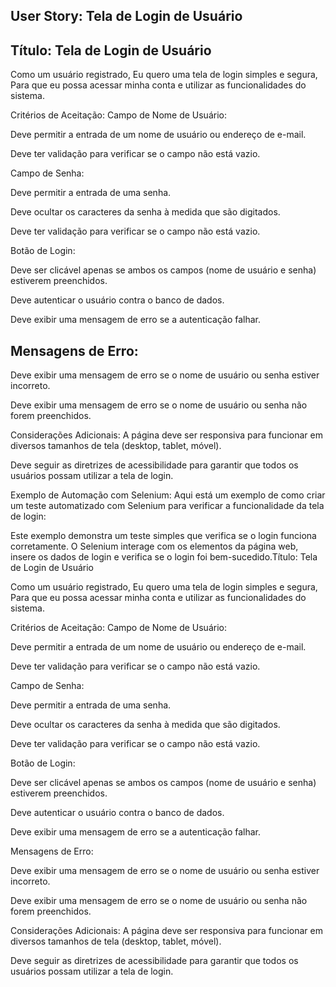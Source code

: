 ## User Story: Tela de Login de Usuário
## Título: Tela de Login de Usuário

Como um usuário registrado, Eu quero uma tela de login simples e segura, Para que eu possa acessar minha conta e utilizar as funcionalidades do sistema.

Critérios de Aceitação:
Campo de Nome de Usuário:

Deve permitir a entrada de um nome de usuário ou endereço de e-mail.

Deve ter validação para verificar se o campo não está vazio.

Campo de Senha:

Deve permitir a entrada de uma senha.

Deve ocultar os caracteres da senha à medida que são digitados.

Deve ter validação para verificar se o campo não está vazio.

Botão de Login:

Deve ser clicável apenas se ambos os campos (nome de usuário e senha) estiverem preenchidos.

Deve autenticar o usuário contra o banco de dados.

Deve exibir uma mensagem de erro se a autenticação falhar.

## Mensagens de Erro:

Deve exibir uma mensagem de erro se o nome de usuário ou senha estiver incorreto.

Deve exibir uma mensagem de erro se o nome de usuário ou senha não forem preenchidos.

Considerações Adicionais:
A página deve ser responsiva para funcionar em diversos tamanhos de tela (desktop, tablet, móvel).

Deve seguir as diretrizes de acessibilidade para garantir que todos os usuários possam utilizar a tela de login.

Exemplo de Automação com Selenium:
Aqui está um exemplo de como criar um teste automatizado com Selenium para verificar a funcionalidade da tela de login:


Este exemplo demonstra um teste simples que verifica se o login funciona corretamente. O Selenium interage com os elementos da página web, insere os dados de login e verifica se o login foi bem-sucedido.Título: Tela de Login de Usuário

Como um usuário registrado, Eu quero uma tela de login simples e segura, Para que eu possa acessar minha conta e utilizar as funcionalidades do sistema.

Critérios de Aceitação:
Campo de Nome de Usuário:

Deve permitir a entrada de um nome de usuário ou endereço de e-mail.

Deve ter validação para verificar se o campo não está vazio.

Campo de Senha:

Deve permitir a entrada de uma senha.

Deve ocultar os caracteres da senha à medida que são digitados.

Deve ter validação para verificar se o campo não está vazio.

Botão de Login:

Deve ser clicável apenas se ambos os campos (nome de usuário e senha) estiverem preenchidos.

Deve autenticar o usuário contra o banco de dados.

Deve exibir uma mensagem de erro se a autenticação falhar.

Mensagens de Erro:

Deve exibir uma mensagem de erro se o nome de usuário ou senha estiver incorreto.

Deve exibir uma mensagem de erro se o nome de usuário ou senha não forem preenchidos.

Considerações Adicionais:
A página deve ser responsiva para funcionar em diversos tamanhos de tela (desktop, tablet, móvel).

Deve seguir as diretrizes de acessibilidade para garantir que todos os usuários possam utilizar a tela de login.
